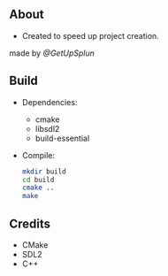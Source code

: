 ## About

* Created to speed up project creation.

made by *@GetUpSplun*

## Build

* Dependencies:
    + cmake
    + libsdl2
    + build-essential

* Compile:
    ```bash
    mkdir build
    cd build
    cmake ..
    make
    ```

## Credits

* CMake
* SDL2
* C++
